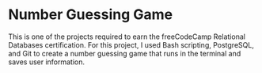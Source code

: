 # Number Guessing Game
This is one of the projects required to earn the freeCodeCamp Relational Databases certification. For this project, I used Bash scripting, PostgreSQL, and Git to create a number guessing game that runs in the terminal and saves user information.
